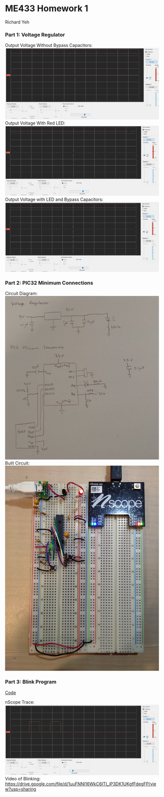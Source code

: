 # ME433 Homework 1
Richard Yeh
### Part 1: Voltage Regulator

Output Voltage Without Bypass Capacitors:
![nocap](./images/nocap.png)
Output Voltage With Red LED:
![withLED](./images/withLED.png)
Output Voltage with LED and Bypass Capacitors:
![withLEDcap](./images/withLEDcap.png)

### Part 2: PIC32 Minimum Connections

Circuit Diagram:
![circuit_diagram](./images/circuit_diagram.jpg)
Built Circuit:
![built_circuit](./images/built_circuit.jpg)

### Part 3: Blink Program

[Code](https://github.com/richardy5667/me433_AdvancedMechatronics/blob/master/HW1/HW1.X/main.c)

nScope Trace:
![trace](./images/blink_trace.png)
Video of Blinking:
https://drive.google.com/file/d/1uuFNNI16WkC6ITI_jP3DK1UKgfFdegFP/view?usp=sharing
